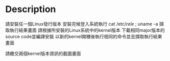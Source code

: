 # Description
請安裝任一個Linux發行版本
安裝完候登入系統執行
cat /etc/*rele* ; uname -a
擷取執行結果畫面
請根據所安裝的Linux系統中的kernel版本
下載相同major版本的source code並編譯安裝
以新的kernel開機後執行相同的命令並且擷取執行結果畫面
 
請繳交兩個kernel版本資訊的截圖畫面
